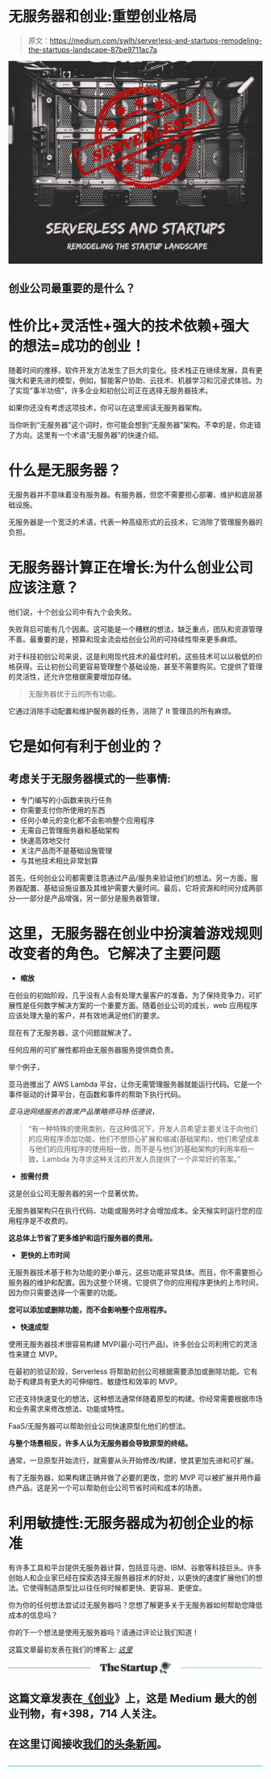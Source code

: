 # 无服务器和创业:重塑创业格局

> 原文：<https://medium.com/swlh/serverless-and-startups-remodeling-the-startups-landscape-87be9711ac7a>

![](img/a2687378a07db75c71002d668b138e41.png)

## 创业公司最重要的是什么？

# 性价比+灵活性+强大的技术依赖+强大的想法=成功的创业！

随着时间的推移，软件开发方法发生了巨大的变化。技术栈正在继续发展，具有更强大和更先进的模型，例如，智能客户协助、云技术、机器学习和沉浸式体验。为了实现“事半功倍”，许多企业和初创公司正在选择无服务器技术。

如果你还没有考虑这项技术，你可以在这里阅读无服务器架构。

当你听到“无服务器”这个词时，你可能会想到“无服务器”架构。不幸的是，你走错了方向。这里有一个术语“无服务器”的快速介绍。

# 什么是无服务器？

无服务器并不意味着没有服务器。有服务器，但您不需要担心部署、维护和底层基础设施。

无服务器是一个宽泛的术语，代表一种高级形式的云技术，它消除了管理服务器的负担。

# 无服务器计算正在增长:为什么创业公司应该注意？

他们说，十个创业公司中有九个会失败。

失败背后可能有几个因素。这可能是一个糟糕的想法，缺乏重点，团队和资源管理不善。最重要的是，预算和现金流会给创业公司的可持续性带来更多麻烦。

对于科技初创公司来说，这是利用现代技术的最佳时机，这些技术可以以极低的价格获得。云让初创公司更容易管理整个基础设施，甚至不需要购买。它提供了管理的灵活性，还允许您根据需要增加存储。

> 无服务器优于云的所有功能。

它通过消除手动配置和维护服务器的任务，消除了 It 管理员的所有麻烦。

# 它是如何有利于创业的？

## 考虑关于无服务器模式的一些事情:

*   专门编写的小函数来执行任务
*   你需要支付你所使用的东西
*   任何小单元的变化都不会影响整个应用程序
*   无需自己管理服务器和基础架构
*   快速高效地交付
*   关注产品而不是基础设施管理
*   与其他技术相比非常划算

首先，任何创业公司都需要注意通过产品/服务来验证他们的想法。另一方面，服务器配置、基础设施设置及其维护需要大量时间。最后，它将资源和时间分成两部分—一部分是产品增强，另一部分是服务器管理，

# 这里，无服务器在创业中扮演着游戏规则改变者的角色。它解决了主要问题

*   **缩放**

在创业的初始阶段，几乎没有人会有处理大量客户的准备。为了保持竞争力，可扩展性是任何数字解决方案的一个重要方面。随着创业公司的成长，web 应用程序应该处理大量的客户，并有效地满足他们的要求。

现在有了无服务器，这个问题就解决了。

任何应用的可扩展性都将由无服务器服务提供商负责。

举个例子，

亚马逊推出了 AWS Lambda 平台，让你无需管理服务器就能运行代码。它是一个事件驱动的计算平台，在函数和事件的帮助下执行代码。

*亚马逊网络服务的首席产品策略师马特·伍德说，*

> “有一种特殊的使用类别，在这种情况下，开发人员希望主要关注于向他们的应用程序添加功能，他们不想担心扩展和缩减(基础架构)，他们希望成本与他们的应用程序的使用相一致，而不是与他们的基础架构的利用率相一致，Lambda 为寻求这种关注的开发人员提供了一个非常好的答案。”

*   **按需付费**

这是创业公司无服务器的另一个显著优势。

无服务器架构只在执行代码、功能或服务时才会增加成本。全天候实时运行您的应用程序是不收费的。

**这总体上节省了更多维护和运行服务器的费用。**

*   **更快的上市时间**

无服务器技术基于称为功能的更小单元，这些功能非常具体。而且，你不需要担心服务器的维护和配置。因为这整个环境，它提供了你的应用程序更快的上市时间，因为你只需要选择一个需要的功能。

**您可以添加或删除功能，而不会影响整个应用程序。**

*   **快速成型**

使用无服务器技术很容易构建 MVP(最小可行产品)。许多创业公司利用它的灵活性来建立 MVP。

在最初的验证阶段，Serverless 将帮助初创公司根据需要添加或删除功能。它有助于构建具有更大的可伸缩性、敏捷性和效率的 MVP。

它还支持快速变化的想法，这种想法通常伴随着原型的构建。你经常需要根据市场和业务需求来修改想法、功能或特性。

FaaS/无服务器可以帮助创业公司快速原型化他们的想法。

**与整个场景相反，许多人认为无服务器会导致原型的终结。**

通常，一旦原型开始流行，就需要从头开始修改/构建，使其更加先进和可扩展。

有了无服务器，如果构建正确并做了必要的更改，您的 MVP 可以被扩展并用作最终产品。这是另一个可以帮助创业公司节省时间和成本的场景。

# 利用敏捷性:无服务器成为初创企业的标准

有许多工具和平台提供无服务器计算，包括亚马逊、IBM、谷歌等科技巨头。许多创始人和企业家已经在探索选择无服务器技术的好处，以更快的速度扩展他们的想法。它使得制造原型比以往任何时候都更快、更容易、更便宜。

你为你的任何想法尝试过无服务器吗？您想了解更多关于无服务器如何帮助您降低成本的信息吗？

你的下一个想法是使用无服务器吗？请通过评论让我们知道！

这篇文章最初发表在我们的博客上: [*这里*](https://www.spec-india.com/blog/serverless-and-startup-remodeling-the-startup-landscape/)

[![](img/308a8d84fb9b2fab43d66c117fcc4bb4.png)](https://medium.com/swlh)

## 这篇文章发表在[《创业](https://medium.com/swlh)》上，这是 Medium 最大的创业刊物，有+398，714 人关注。

## 在这里订阅接收[我们的头条新闻](http://growthsupply.com/the-startup-newsletter/)。

[![](img/b0164736ea17a63403e660de5dedf91a.png)](https://medium.com/swlh)